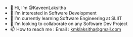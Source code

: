 - 👋 Hi, I’m @KaveenLaksitha
- 👯 I’m interested in Software Development
- 🌱 I’m currently learning Software Engineering at SLIIT
- 💞️ I’m looking to collaborate on any Software Dev Project
- 📫 How to reach me : Email : kmklaksitha@gmail.com
